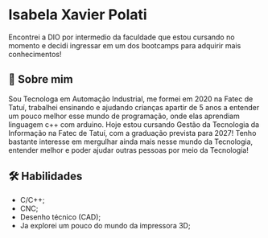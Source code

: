 
# Isabela Xavier Polati

Encontrei a DIO por intermedio da faculdade que estou cursando no momento e decidi ingressar em um dos bootcamps para adquirir mais conhecimentos!


## 🚀 Sobre mim
Sou Tecnologa em Automação Industrial, me formei em 2020 na Fatec de Tatuí, trabalhei ensinando e ajudando crianças apartir de 5 anos a entender um pouco melhor esse mundo de programação, onde elas aprendiam linguagem c++ com arduino. Hoje estou cursando Gestão da Tecnologia da Informação na Fatec de Tatuí, com a graduação prevista para 2027!
Tenho bastante interesse em mergulhar ainda mais nesse mundo da Tecnologia, entender melhor e poder ajudar outras pessoas por meio da Tecnologia!


## 🛠 Habilidades
- C/C++;
- CNC;
- Desenho técnico (CAD);
- Ja explorei um pouco do mundo da impressora 3D;
